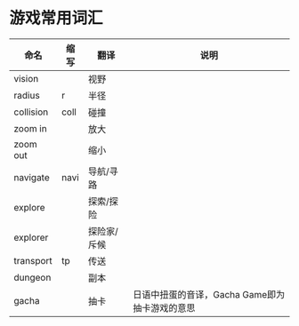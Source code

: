 # 游戏常用词汇
|命名|缩写|翻译|说明|
|---|---|---|---|
|vision||视野||
|radius|r|半径||
|collision|coll|碰撞||
|zoom in||放大||
|zoom out||缩小||
|navigate|navi|导航/寻路||
|explore||探索/探险||
|explorer||探险家/斥候||
|transport|tp|传送||
|dungeon||副本||
|gacha||抽卡|日语中扭蛋的音译，Gacha Game即为抽卡游戏的意思|
